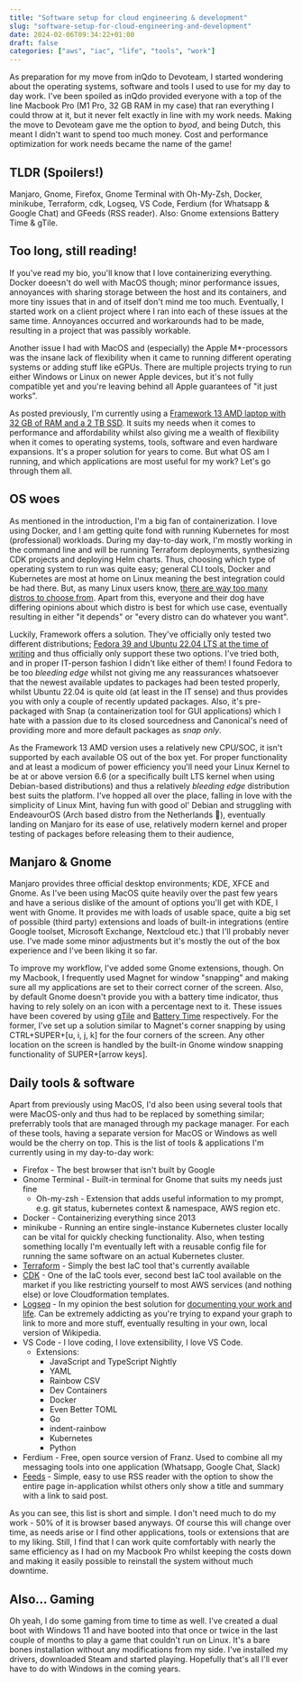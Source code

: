 ```yaml
---
title: "Software setup for cloud engineering & development"
slug: "software-setup-for-cloud-engineering-and-development"
date: 2024-02-06T09:34:22+01:00
draft: false
categories: ["aws", "iac", "life", "tools", "work"]
---
```


As preparation for my move from inQdo to Devoteam, I started wondering about the operating systems, software and tools I used to use for my day to day work. I've been spoiled as inQdo provided everyone with a top of the line Macbook Pro (M1 Pro, 32 GB RAM in my case) that ran everything I could throw at it, but it never felt exactly in line with my work needs. Making the move to Devoteam gave me the option to *byod*, and being Dutch, this meant I didn't want to spend too much money. Cost and performance optimization for work needs became the name of the game! 

<!--more-->

## TLDR (Spoilers!)
Manjaro, Gnome, Firefox, Gnome Terminal with Oh-My-Zsh, Docker, minikube, Terraform, cdk, Logseq, VS Code, Ferdium (for Whatsapp & Google Chat) and GFeeds (RSS reader). Also: Gnome extensions Battery Time & gTile.

## Too long, still reading!
If you've read my bio, you'll know that I love containerizing everything. Docker doeesn't do well with MacOS though; minor performance issues, annoyances with sharing storage between the host and its containers, and more tiny issues that in and of itself don't mind me too much. Eventually, I started work on a client project where I ran into each of these issues at the same time. Annoyances occurred and workarounds had to be made, resulting in a project that was passibly workable.

Another issue I had with MacOS and (especially) the Apple M*-processors was the insane lack of flexibility when it came to running different operating systems or adding stuff like eGPUs. There are multiple projects trying to run either Windows or Linux on newer Apple devices, but it's not fully compatible yet and you're leaving behind all Apple guarantees of "it just works".

As posted previously, I'm currently using a [Framework 13 AMD laptop with 32 GB of RAM and a 2 TB SSD](/posts/living-with-framework-laptop). It suits my needs when it comes to performance and affordability whilst also giving me a wealth of flexibility when it comes to operating systems, tools, software and even hardware expansions. It's a proper solution for years to come. But what OS am I running, and which applications are most useful for my work? Let's go through them all.

## OS woes
As mentioned in the introduction, I'm a big fan of containerization. I love using Docker, and I am getting quite fond with running Kubernetes for most (professional) workloads. During my day-to-day work, I'm mostly working in the command line and will be running Terraform deployments, synthesizing CDK projects and deploying Helm charts. Thus, choosing which type of operating system to run was quite easy; general CLI tools, Docker and Kubernetes are most at home on Linux meaning the best integration could be had there.
But, as many Linux users know, [there are way too many distros to choose from](https://upload.wikimedia.org/wikipedia/commons/1/1b/Linux_Distribution_Timeline.svg). Apart from this, everyone and their dog have differing opinions about which distro is best for which use case, eventually resulting in either "it depends" or "every distro can do whatever you want".

Luckily, Framework offers a solution. They've officially only tested two different distributions; [Fedora 39 and Ubuntu 22.04 LTS at the time of writing](https://frame.work/nl/en/linux) and thus officially only support these two options. I've tried both, and in proper IT-person fashion I didn't like either of them! I found Fedora to be too _bleeding edge_ whilst not giving me any reassurances whatsoever that the newest available updates to packages had been tested properly, whilst Ubuntu 22.04 is quite old (at least in the IT sense) and thus provides you with only a couple of recently updated packages. Also, it's pre-packaged with Snap (a containerization tool for GUI applications) which I hate with a passion due to its closed sourcedness and Canonical's need of providing more and more default packages as _snap only_.

As the Framework 13 AMD version uses a relatively new CPU/SOC, it isn't supported by each available OS out of the box yet. For proper functionality and at least a modicum of power efficiency you'll need your Linux Kernel to be at or above version 6.6 (or a specifically built LTS kernel when using Debian-based distributions) and thus a relatively _bleeding edge_ distribution best suits the platform. I've hopped all over the place, falling in love with the simplicity of Linux Mint, having fun with good ol' Debian and struggling with EndeavourOS (Arch based distro from the Netherlands 🥳), eventually landing on Manjaro for its ease of use, relatively modern kernel and proper testing of packages before releasing them to their audience,

## Manjaro & Gnome
Manjaro provides three official desktop environments; KDE, XFCE and Gnome. As I've been using MacOS quite heavily over the past few years and have a serious dislike of the amount of options you'll get with KDE, I went with Gnome. It provides me with loads of usable space, quite a big set of possible (third party) extensions and loads of built-in integrations (entire Google toolset, Microsoft Exchange, Nextcloud etc.) that I'll probably never use. I've made some minor adjustments but it's mostly the out of the box experience and I've been liking it so far.

To improve my workflow, I've added some Gnome extensions, though. On my Macbook, I frequently used Magnet for window "snapping" and making sure all my applications are set to their correct corner of the screen. Also, by default Gnome doesn't provide you with a battery time indicator, thus having to rely solely on an icon with a percentage next to it. These issues have been covered by using [gTile](https://extensions.gnome.org/extension/28/gtile/) and [Battery Time](https://extensions.gnome.org/extension/5425/battery-time/) respectively. For the former, I've set up a solution similar to Magnet's corner snapping by using CTRL+SUPER+[u, i, j, k] for the four corners of the screen. Any other location on the screen is handled by the built-in Gnome window snapping functionality of SUPER+[arrow keys].

## Daily tools & software
Apart from previously using MacOS, I'd also been using several tools that were MacOS-only and thus had to be replaced by something similar; preferrably tools that are managed through my package manager. For each of these tools, having a separate version for MacOS or Windows as well would be the cherry on top. This is the list of tools & applications I'm currently using in my day-to-day work:

 * Firefox - The best browser that isn't built by Google
 * Gnome Terminal - Built-in terminal for Gnome that suits my needs just fine
    * Oh-my-zsh - Extension that adds useful information to my prompt, e.g. git status, kubernetes context & namespace, AWS region etc.
 * Docker - Containerizing everything since 2013
 * minikube - Running an entire single-instance Kubernetes cluster locally can be vital for quickly checking functionality. Also, when testing something locally I'm eventually left with a reusable config file for running the same software on an actual Kubernetes cluster.
 * [Terraform](https://www.terraform.io/) - Simply the best IaC tool that's currently available
 * [CDK](https://aws.amazon.com/cdk/) - One of the IaC tools ever, second best IaC tool available on the market if you like restricting yourself to most AWS services (and nothing else) or love Cloudformation templates.
 * [Logseq](https://logseq.com/) - In my opinion the best solution for [documenting your work and life](/posts/documenting-work-and-life-with-logseq). Can be extremely addicting as you're trying to expand your graph to link to more and more stuff, eventually resulting in your own, local version of Wikipedia.
 * VS Code - I love coding, I love extensibility, I love VS Code.
    * Extensions:
        * JavaScript and TypeScript Nightly
        * YAML
        * Rainbow CSV
        * Dev Containers
        * Docker
        * Even Better TOML
        * Go
        * indent-rainbow
        * Kubernetes
        * Python
 * Ferdium - Free, open source version of Franz. Used to combine all my messaging tools into one application (Whatsapp, Google Chat, Slack)
 * [Feeds](https://gfeeds.gabmus.org/) - Simple, easy to use RSS reader with the option to show the entire page in-application whilst others only show a title and summary with a link to said post.

As you can see, this list is short and simple. I don't need much to do my work - 50% of it is browser based anyways. Of course this will change over time, as needs arise or I find other applications, tools or extensions that are to my liking. Still, I find that I can work quite comfortably with nearly the same efficiency as I had on my Macbook Pro whilst keeping the costs down and making it easily possible to reinstall the system without much downtime.

## Also... Gaming
Oh yeah, I do some gaming from time to time as well. I've created a dual boot with Windows 11 and have booted into that once or twice in the last couple of months to play a game that couldn't run on Linux. It's a bare bones installation without any modifications from my side. I've installed my drivers, downloaded Steam and started playing. Hopefully that's all I'll ever have to do with Windows in the coming years.